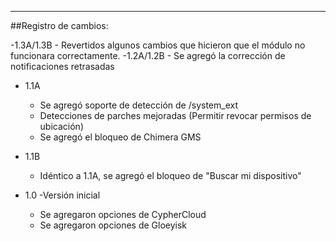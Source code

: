 ---

##Registro de cambios:

-1.3A/1.3B
	- Revertidos algunos cambios que hicieron que el módulo no funcionara correctamente.
-1.2A/1.2B
    - Se agregó la corrección de notificaciones retrasadas

- 1.1A
    - Se agregó soporte de detección de /system_ext
    - Detecciones de parches mejoradas (Permitir revocar permisos de ubicación)
    - Se agregó el bloqueo de Chimera GMS
  
- 1.1B
    - Idéntico a 1.1A, se agregó el bloqueo de "Buscar mi dispositivo"
  
- 1.0
    -Versión inicial
    - Se agregaron opciones de CypherCloud
    - Se agregaron opciones de Gloeyisk